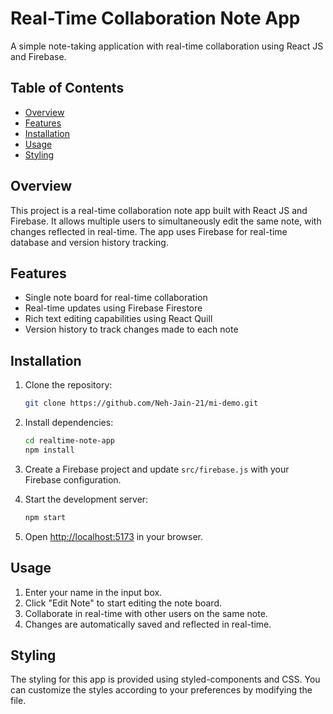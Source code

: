 # Real-Time Collaboration Note App

A simple note-taking application with real-time collaboration using React JS and Firebase.

## Table of Contents

-   [Overview](#overview)
-   [Features](#features)
-   [Installation](#installation)
-   [Usage](#usage)
-   [Styling](#styling)

## Overview

This project is a real-time collaboration note app built with React JS and Firebase. It allows multiple users to simultaneously edit the same note, with changes reflected in real-time. The app uses Firebase for real-time database and version history tracking.

## Features

-   Single note board for real-time collaboration
-   Real-time updates using Firebase Firestore
-   Rich text editing capabilities using React Quill
-   Version history to track changes made to each note

## Installation

1. Clone the repository:

    ```bash
    git clone https://github.com/Neh-Jain-21/mi-demo.git
    ```

2. Install dependencies:

    ```bash
    cd realtime-note-app
    npm install
    ```

3. Create a Firebase project and update `src/firebase.js` with your Firebase configuration.

4. Start the development server:

    ```bash
    npm start
    ```

5. Open [http://localhost:5173](http://localhost:5173) in your browser.

## Usage

1. Enter your name in the input box.
2. Click "Edit Note" to start editing the note board.
3. Collaborate in real-time with other users on the same note.
4. Changes are automatically saved and reflected in real-time.

## Styling

The styling for this app is provided using styled-components and CSS. You can customize the styles according to your preferences by modifying the file.

